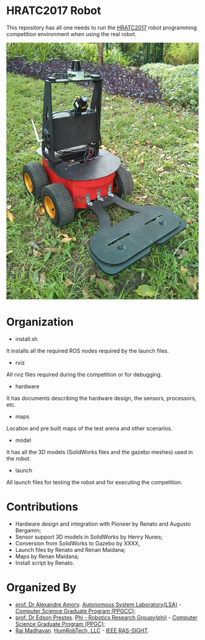 # HRATC2017 Robot

This repository has all one needs to run the [HRATC2017](http://inf.ufrgs.br/hratc2017/HRATC2017/Welcome.html) robot programming competition environment when using the real robot.
 

![Alt text](./hratc2017_robot.jpg?raw=true "Mine detection robot")

# Organization

- install.sh

It installs all the required ROS nodes required by the launch files.

- rviz

All rviz files required during the competition or for debugging.

- hardware

It has documents describing the hardware design, the sensors, processors, etc.

- maps

Location and pre built maps of the test arena and other scenarios.

- model

It has all the 3D models (SolidWorks files and the gazebo meshes) used in the robot.

- launch

All launch files for testing the robot and for executing the competition.

# Contributions

 - Hardware design and integration with Pioneer by Renato and Augusto Bergamin;
 - Sensor support 3D models in SolidWorks by Henry Nunes;
 - Conversion from SolidWorks to Gazebo by XXXX, 
 - Launch files by Renato and Renan Maidana;
 - Maps by Renan Maidana;
 - Install script by Renato.
 
 
# Organized By 
 - [prof. Dr Alexandre Amory](https://amamory.github.io/). [Autonomous System Laboratory(LSA)](https://lsa.pucrs.br/) - [Computer Science Graduate Program (PPGCC)](http://www.pucrs.br/facin/ppgcc-english/);
 - [prof. Dr Edson Prestes](http://www.inf.ufrgs.br/~prestes/site/Welcome.html). [Phi - Robotics Research Groupy(phi)](http://www.inf.ufrgs.br/phi-group/phi-r2/Welcome.html) - [Computer Science Graduate Program (PPGC)](http://www.inf.ufrgs.br/ppgc/);
 - [Raj Madhavan](). [HumRobTech, LLC](http://www.robotics.umd.edu/faculty/madhavan-raj) - [IEEE RAS-SIGHT](http://www.ieee-ras.org/ras-sight).
 
